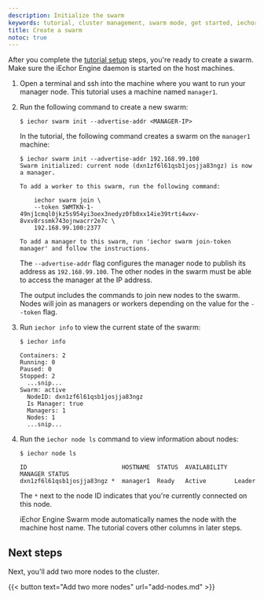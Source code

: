 ```yaml
---
description: Initialize the swarm
keywords: tutorial, cluster management, swarm mode, get started, iechor engine
title: Create a swarm
notoc: true
---
```


After you complete the [tutorial setup](index.md) steps, you're ready
to create a swarm. Make sure the iEchor Engine daemon is started on the host
machines.

1.  Open a terminal and ssh into the machine where you want to run your manager
    node. This tutorial uses a machine named `manager1`. 

2.  Run the following command to create a new swarm:

    ```console
    $ iechor swarm init --advertise-addr <MANAGER-IP>
    ```

    In the tutorial, the following command creates a swarm on the `manager1`
    machine:

    ```console
    $ iechor swarm init --advertise-addr 192.168.99.100
    Swarm initialized: current node (dxn1zf6l61qsb1josjja83ngz) is now a manager.

    To add a worker to this swarm, run the following command:

        iechor swarm join \
        --token SWMTKN-1-49nj1cmql0jkz5s954yi3oex3nedyz0fb0xx14ie39trti4wxv-8vxv8rssmk743ojnwacrr2e7c \
        192.168.99.100:2377

    To add a manager to this swarm, run 'iechor swarm join-token manager' and follow the instructions.
    ```

    The `--advertise-addr` flag configures the manager node to publish its
    address as `192.168.99.100`. The other nodes in the swarm must be able
    to access the manager at the IP address.

    The output includes the commands to join new nodes to the swarm. Nodes will
    join as managers or workers depending on the value for the `--token`
    flag.

3.  Run `iechor info` to view the current state of the swarm:

    ```console
    $ iechor info

    Containers: 2
    Running: 0
    Paused: 0
    Stopped: 2
      ...snip...
    Swarm: active
      NodeID: dxn1zf6l61qsb1josjja83ngz
      Is Manager: true
      Managers: 1
      Nodes: 1
      ...snip...
    ```

4.  Run the `iechor node ls` command to view information about nodes:

    ```console
    $ iechor node ls

    ID                           HOSTNAME  STATUS  AVAILABILITY  MANAGER STATUS
    dxn1zf6l61qsb1josjja83ngz *  manager1  Ready   Active        Leader

    ```

    The `*` next to the node ID indicates that you're currently connected on
    this node.

    iEchor Engine Swarm mode automatically names the node with the machine host
    name. The tutorial covers other columns in later steps.

## Next steps

Next, you'll add two more nodes to the cluster. 

{{< button text="Add two more nodes" url="add-nodes.md" >}}
